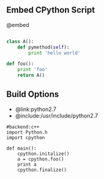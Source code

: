 Embed CPython Script
-------------

@embed
```python

class A():
	def pymethod(self):
		print 'hello world'

def foo():
	print 'foo'
	return A()

```

Build Options
-------------
* @link:python2.7
* @include:/usr/include/python2.7
```rusthon
#backend:c++
import Python.h
import cpython

def main():
	cpython.initalize()
	a = cpython.foo()
	print a
	cpython.finalize()

```